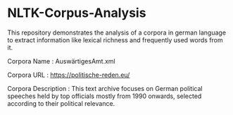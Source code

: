 # NLTK-Corpus-Analysis

This repository demonstrates the analysis of a corpora in german language to extract information like lexical richness and frequently used words from it.

Corpora Name : AuswärtigesAmt.xml

Corpora URL : https://politische-reden.eu/

Corpora Description : This text archive focuses on German political speeches held by top officials mostly from 1990 onwards, selected according to their political relevance.
